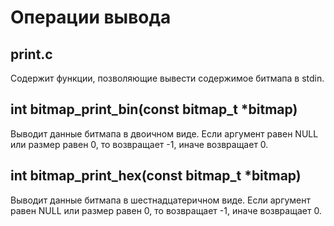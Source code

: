 # Операции вывода

## print.c

Содержит функции, позволяющие вывести содержимое битмапа в stdin.

## int bitmap_print_bin(const bitmap_t *bitmap)

Выводит данные битмапа в двоичном виде. Если аргумент равен NULL или размер равен 0, то возвращает -1, иначе возвращает 0.

## int bitmap_print_hex(const bitmap_t *bitmap)

Выводит данные битмапа в шестнадцатеричном виде. Если аргумент равен NULL или размер равен 0, то возвращает -1, иначе возвращает 0.

